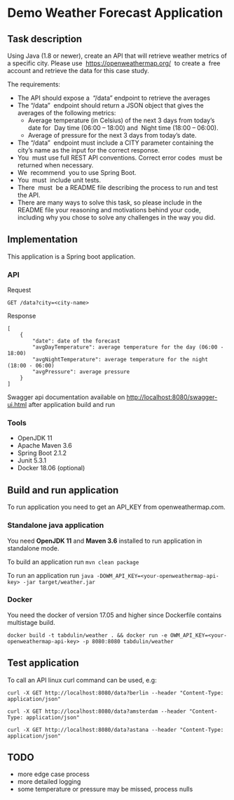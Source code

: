 # Demo Weather Forecast Application

## Task description

Using Java (1.8 or newer), create an API that will retrieve weather metrics of a specific city.
Please use ​ https://openweathermap.org/​ ​ to create a ​ free ​ account and retrieve the data for this
case study.

The requirements:
- The API should expose a ​ “/data”​ endpoint to retrieve the averages
- The​ “/data” ​ endpoint should return a JSON object that gives the averages of the
following metrics:
  - Average temperature (in Celsius)​ of the next 3 days from today’s date for ​ Day
time (06:00 – 18:00)​ and ​ Night time (18:00 – 06:00)​ .
  - Average of pressure for the next 3 days​ from today’s date.
- The​ “/data” ​ endpoint must include a CITY parameter containing the city’s name as the
input for the correct response.
- You ​ must use full REST API​ conventions. Correct error codes ​ must ​ be returned when
necessary.
- We ​ recommend ​ you to use Spring Boot.
- You ​ must ​ include unit tests.
- There ​ must ​ be a README file describing the process to run and test the API.
- There are many ways to solve this task, so please include in the README file your
reasoning and motivations behind your code, including why you chose to solve any
challenges in the way you did.


## Implementation

This application is a Spring boot application. 

### API

Request

`GET /data?city=<city-name>`

Response

```
[
    {
        "date": date of the forecast
        "avgDayTemperature": average temperature for the day (06:00 - 18:00)
        "avgNightTemperature": average temperature for the night (18:00 - 06:00)
        "avgPressure": average pressure
    }
]
```

Swagger api documentation available on [http://localhost:8080/swagger-ui.html](http://localhost:8080/swagger-ui.html)
after application build and run

### Tools

- OpenJDK 11
- Apache Maven 3.6
- Spring Boot 2.1.2 
- Junit 5.3.1
- Docker 18.06 (optional)

## Build and run application

To run application you need to get an API_KEY from openweathermap.com. 

### Standalone java application

You need **OpenJDK 11** and **Maven 3.6** installed to run application in standalone mode.

To build an application run
`mvn clean package`

To run an application run 
`java -DOWM_API_KEY=<your-openweathermap-api-key> -jar target/weather.jar`

### Docker
You need the docker of version 17.05 and higher since Dockerfile contains multistage build.

`docker build -t tabdulin/weather . && docker run -e OWM_API_KEY=<your-openweathermap-api-key> -p 8080:8080 tabdulin/weather`

## Test application

To call an API linux curl command can be used, e.g:

`curl -X GET http://localhost:8080/data?berlin --header "Content-Type: application/json"` 

`curl -X GET http://localhost:8080/data?amsterdam --header "Content-Type: application/json"` 

`curl -X GET http://localhost:8080/data?astana --header "Content-Type: application/json"` 

## TODO

- more edge case process
- more detailed logging
- some temperature or pressure may be missed, process nulls


